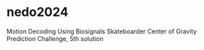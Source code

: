# nedo2024
Motion Decoding Using Biosignals Skateboarder Center of Gravity Prediction Challenge, 5th solution

